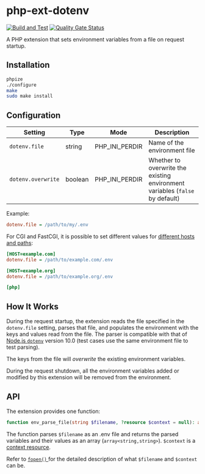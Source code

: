 # php-ext-dotenv

[![Build and Test](https://github.com/sjinks/php-ext-dotenv/actions/workflows/test.yml/badge.svg)](https://github.com/sjinks/php-ext-dotenv/actions/workflows/test.yml)
[![Quality Gate Status](https://sonarcloud.io/api/project_badges/measure?project=sjinks_php-ext-dotenv&metric=alert_status)](https://sonarcloud.io/summary/new_code?id=sjinks_php-ext-dotenv)

A PHP extension that sets environment variables from a file on request startup.

## Installation

```bash
phpize
./configure
make
sudo make install
```

## Configuration


| Setting            | Type    | Mode           | Description                                                                  |
|--------------------|---------|----------------|------------------------------------------------------------------------------|
| `dotenv.file`      | string  | PHP_INI_PERDIR | Name of the environment file                                                 |
| `dotenv.overwrite` | boolean | PHP_INI_PERDIR | Whether to overwrite the existing environment variables (`false` by default) |

Example:
```ini
dotenv.file = /path/to/my/.env
```

For CGI and FastCGI, it is possible to set different values for [different hosts and paths](https://www.php.net/manual/en/ini.sections.php):
```ini
[HOST=example.com]
dotenv.file = /path/to/example.com/.env

[HOST=example.org]
dotenv.file = /path/to/example.org/.env

[php]
```

## How It Works

During the request startup, the extension reads the file specified in the `dotenv.file` setting, parses that file, and populates the environment with the keys and values read from the file. The parser is compatible with that of [Node.js `dotenv`](https://www.npmjs.com/package/dotenv) version 10.0 (test cases use the same environment file to test parsing).

The keys from the file will *overwrite* the existing environment variables.

During the request shutdown, all the environment variables added or modified by this extension will be removed from the environment.

## API

The extension provides one function:

```php
function env_parse_file(string $filename, ?resource $context = null): array
```

The function parses `$filename` as an .env file and returns the parsed variables and their values as an array (`array<string,string>`).
`$context` is a [context resource](https://www.php.net/manual/en/stream.contexts.php).

Refer to [`fopen()` ](https://www.php.net/manual/en/function.fopen.php) for the detailed description of what `$filename` and `$context` can be.
